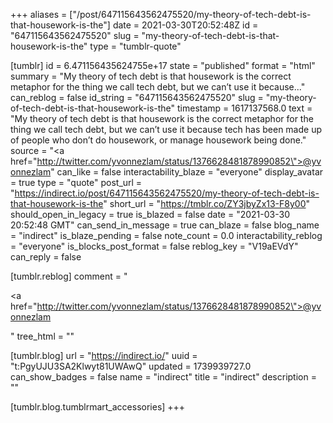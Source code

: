 +++
aliases = ["/post/647115643562475520/my-theory-of-tech-debt-is-that-housework-is-the"]
date = 2021-03-30T20:52:48Z
id = "647115643562475520"
slug = "my-theory-of-tech-debt-is-that-housework-is-the"
type = "tumblr-quote"

[tumblr]
id = 6.471156435624755e+17
state = "published"
format = "html"
summary = "My theory of tech debt is that housework is the correct metaphor for the thing we call tech debt, but we can’t use it because..."
can_reblog = false
id_string = "647115643562475520"
slug = "my-theory-of-tech-debt-is-that-housework-is-the"
timestamp = 1617137568.0
text = "My theory of tech debt is that housework is the correct metaphor for the thing we call tech debt, but we can&rsquo;t use it because tech has been made up of people who don&rsquo;t do housework, or manage housework being done."
source = "<a href=\"http://twitter.com/yvonnezlam/status/1376628481878990852\">@yvonnezlam</a>"
can_like = false
interactability_blaze = "everyone"
display_avatar = true
type = "quote"
post_url = "https://indirect.io/post/647115643562475520/my-theory-of-tech-debt-is-that-housework-is-the"
short_url = "https://tmblr.co/ZY3jbyZx13-F8y00"
should_open_in_legacy = true
is_blazed = false
date = "2021-03-30 20:52:48 GMT"
can_send_in_message = true
can_blaze = false
blog_name = "indirect"
is_blaze_pending = false
note_count = 0.0
interactability_reblog = "everyone"
is_blocks_post_format = false
reblog_key = "V19aEVdY"
can_reply = false

[tumblr.reblog]
comment = "<p><a href=\"http://twitter.com/yvonnezlam/status/1376628481878990852\">@yvonnezlam</a></p>"
tree_html = ""

[tumblr.blog]
url = "https://indirect.io/"
uuid = "t:PgyUJU3SA2Klwyt81UWAwQ"
updated = 1739939727.0
can_show_badges = false
name = "indirect"
title = "indirect"
description = ""

[tumblr.blog.tumblrmart_accessories]
+++
